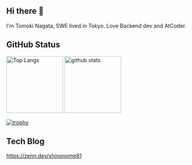 ## Hi there 👋
I'm Tomoki Nagata, SWE lived in Tokyo. Love Backend dev and AtCoder. 

## GitHub Status
<p align="left"> 
  <img alt="Top Langs" height="150px" src="https://github-readme-stats.vercel.app/api/top-langs/?username=Tomoki108&layout=compact&show_icons=true&theme=onedark" />
  <img alt="github stats" height="150px" src="https://github-readme-stats.vercel.app/api?username=Tomoki108&theme=onedark&show_icons=ture" />
</p>

[![trophy](https://github-profile-trophy.vercel.app/?username=Tomoki108&theme=onedark&column=8)](https://github.com/ryo-ma/github-profile-trophy)

## Tech Blog
https://zenn.dev/shinonome81

<!--
**Tomoki108/Tomoki108** is a ✨ _special_ ✨ repository because its `README.md` (this file) appears on your GitHub profile.

Here are some ideas to get you started:

- 🔭 I’m currently working on ...
- 🌱 I’m currently learning ...
- 👯 I’m looking to collaborate on ...
- 🤔 I’m looking for help with ...
- 💬 Ask me about ...
- 📫 How to reach me: ...
- 😄 Pronouns: ...
- ⚡ Fun fact: ...
-->
